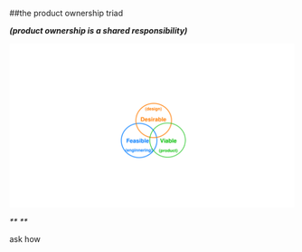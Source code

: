 <!-- .slide: data-background="resources/footer.svg" data-background-size="contain" data-background-position="bottom"  -->

##the product ownership triad

_**(product ownership is a shared responsibility)**_  <!-- .element: class="fragment"; style="color:maroon; font-size: .5em" -->

<img class="plain" src="resources/triad-simple.svg" />

_** **_  <!-- .element: style="color:maroon; font-size: .5em" -->

<aside class="notes">
  ask how
</aside>
